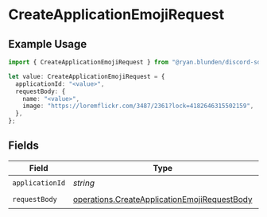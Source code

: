 # CreateApplicationEmojiRequest

## Example Usage

```typescript
import { CreateApplicationEmojiRequest } from "@ryan.blunden/discord-sdk/models/operations";

let value: CreateApplicationEmojiRequest = {
  applicationId: "<value>",
  requestBody: {
    name: "<value>",
    image: "https://loremflickr.com/3487/2361?lock=4182646315502159",
  },
};
```

## Fields

| Field                                                                                                        | Type                                                                                                         | Required                                                                                                     | Description                                                                                                  |
| ------------------------------------------------------------------------------------------------------------ | ------------------------------------------------------------------------------------------------------------ | ------------------------------------------------------------------------------------------------------------ | ------------------------------------------------------------------------------------------------------------ |
| `applicationId`                                                                                              | *string*                                                                                                     | :heavy_check_mark:                                                                                           | N/A                                                                                                          |
| `requestBody`                                                                                                | [operations.CreateApplicationEmojiRequestBody](../../models/operations/createapplicationemojirequestbody.md) | :heavy_check_mark:                                                                                           | N/A                                                                                                          |